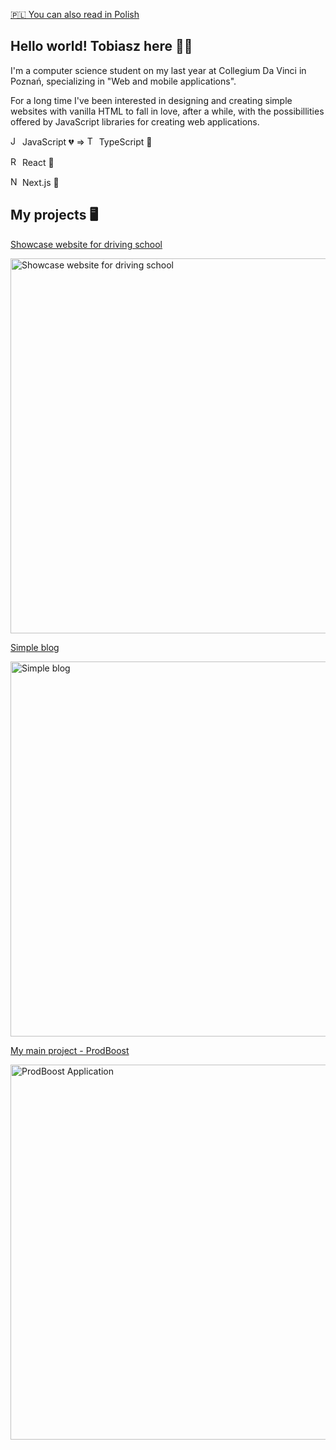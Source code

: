 [🇵🇱 You can also read in Polish](https://github.com/tmusial99/tmusial99/blob/main/README_PL.md)

## Hello world! Tobiasz here 🙋‍♂️
I'm a computer science student on my last year at Collegium Da Vinci in Poznań, specializing in "Web and mobile applications".

For a long time I've been interested in designing and creating simple websites with vanilla HTML to fall in love, after a while, with the possibillities offered by JavaScript libraries for creating web applications.

<img height="15" src="https://user-images.githubusercontent.com/25181517/117447155-6a868a00-af3d-11eb-9cfe-245df15c9f3f.png" alt="JavaScript" title="JavaScript" /> JavaScript 💔 => <img height="15" src="https://upload.wikimedia.org/wikipedia/commons/thumb/4/4c/Typescript_logo_2020.svg/1200px-Typescript_logo_2020.svg.png" alt="TypeScript" title="TypeScript" /> TypeScript 💙

<img height="15" src="https://user-images.githubusercontent.com/25181517/117448085-96eed600-af3e-11eb-9492-83a3a0fcbfb1.png" alt="React" title="React" /> React 💙

<img height="15" src="https://res.cloudinary.com/practicaldev/image/fetch/s--bFfi21td--/c_imagga_scale,f_auto,fl_progressive,h_420,q_auto,w_1000/https://dev-to-uploads.s3.amazonaws.com/uploads/articles/1jezq143vro1kgimsspm.png" alt="NextJS" title="NextJS" /> Next.js 💙

## My projects 🖥️
[Showcase website for driving school](https://github.com/tmusial99/osk-expert-website)

<img width="600" alt="Showcase website for driving school" src="https://user-images.githubusercontent.com/50043764/174496473-0855da6c-58c7-47ec-8fb4-b305dd758331.png">

[Simple blog](https://github.com/tmusial99/Next.js-blog-app)

<img width="600" alt="Simple blog" src="https://user-images.githubusercontent.com/50043764/174497108-1efdc4a9-d8fc-4c79-914d-6c5280e9837f.png">

[My main project - ProdBoost](https://github.com/tmusial99/ProdBoost-and-API-Next.js)

<img width="600" alt="ProdBoost Application" src="https://user-images.githubusercontent.com/50043764/174497186-8543f7c1-b29b-4ec0-aeb6-95a39a76f7d2.png">




<!--
**tmusial99/tmusial99** is a ✨ _special_ ✨ repository because its `README.md` (this file) appears on your GitHub profile.

Here are some ideas to get you started:


- 🔭 I’m currently working on ...
- 🌱 I’m currently learning ...
- 👯 I’m looking to collaborate on ...
- 🤔 I’m looking for help with ...
- 💬 Ask me about ...
- 📫 How to reach me: ...
- 😄 Pronouns: ...
- ⚡ Fun fact: ...
-->


